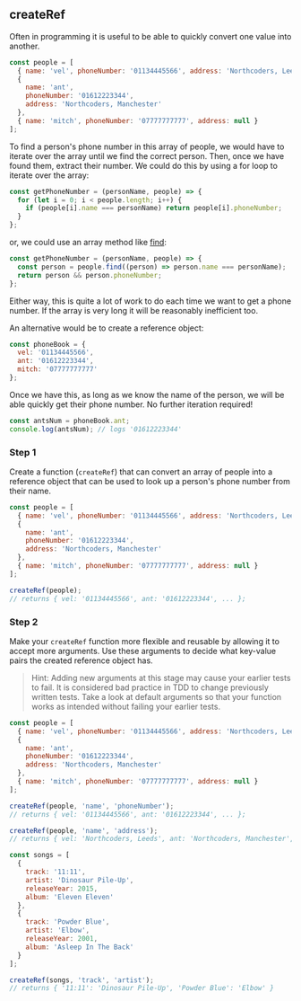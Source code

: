 ## createRef

Often in programming it is useful to be able to quickly convert one value into another.

```js
const people = [
  { name: 'vel', phoneNumber: '01134445566', address: 'Northcoders, Leeds' },
  {
    name: 'ant',
    phoneNumber: '01612223344',
    address: 'Northcoders, Manchester'
  },
  { name: 'mitch', phoneNumber: '07777777777', address: null }
];
```

To find a person's phone number in this array of people, we would have to iterate over the array until we find the correct person. Then, once we have found them, extract their number. We could do this by using a for loop to iterate over the array:

```js
const getPhoneNumber = (personName, people) => {
  for (let i = 0; i < people.length; i++) {
    if (people[i].name === personName) return people[i].phoneNumber;
  }
};
```

or, we could use an array method like [find](https://developer.mozilla.org/en-US/docs/Web/JavaScript/Reference/Global_Objects/Array/find):

```js
const getPhoneNumber = (personName, people) => {
  const person = people.find((person) => person.name === personName);
  return person && person.phoneNumber;
};
```

Either way, this is quite a lot of work to do each time we want to get a phone number. If the array is very long it will be reasonably inefficient too.

An alternative would be to create a reference object:

```js
const phoneBook = {
  vel: '01134445566',
  ant: '01612223344',
  mitch: '07777777777'
};
```

Once we have this, as long as we know the name of the person, we will be able quickly get their phone number. No further iteration required!

```js
const antsNum = phoneBook.ant;
console.log(antsNum); // logs '01612223344'
```

### Step 1

Create a function (`createRef`) that can convert an array of people into a reference object that can be used to look up a person's phone number from their name.

```js
const people = [
  { name: 'vel', phoneNumber: '01134445566', address: 'Northcoders, Leeds' },
  {
    name: 'ant',
    phoneNumber: '01612223344',
    address: 'Northcoders, Manchester'
  },
  { name: 'mitch', phoneNumber: '07777777777', address: null }
];

createRef(people);
// returns { vel: '01134445566', ant: '01612223344', ... };
```

### Step 2

Make your `createRef` function more flexible and reusable by allowing it to accept more arguments. Use these arguments to decide what key-value pairs the created reference object has.

> Hint: Adding new arguments at this stage may cause your earlier tests to fail. It is considered bad practice in TDD to change previously written tests. Take a look at default arguments so that your function works as intended without failing your earlier tests.

```js
const people = [
  { name: 'vel', phoneNumber: '01134445566', address: 'Northcoders, Leeds' },
  {
    name: 'ant',
    phoneNumber: '01612223344',
    address: 'Northcoders, Manchester'
  },
  { name: 'mitch', phoneNumber: '07777777777', address: null }
];

createRef(people, 'name', 'phoneNumber');
// returns { vel: '01134445566', ant: '01612223344', ... };

createRef(people, 'name', 'address');
// returns { vel: 'Northcoders, Leeds', ant: 'Northcoders, Manchester', ... };

const songs = [
  {
    track: '11:11',
    artist: 'Dinosaur Pile-Up',
    releaseYear: 2015,
    album: 'Eleven Eleven'
  },
  {
    track: 'Powder Blue',
    artist: 'Elbow',
    releaseYear: 2001,
    album: 'Asleep In The Back'
  }
];

createRef(songs, 'track', 'artist');
// returns { '11:11': 'Dinosaur Pile-Up', 'Powder Blue': 'Elbow' }
```
